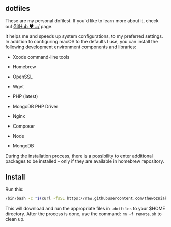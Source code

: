 # 

## dotfiles

These are my personal dofilest. If you'd like to learn more about it, check out [GitHub ❤ ~/](http://dotfiles.github.io) page.

It helps me and speeds up system configurations, to my preferred settings. In addition to configuring macOS to the defaults I use, you can install the following development environment components and libraries:
- Xcode command-line tools
- Homebrew
- OpenSSL
- Wget
- PHP (latest)
- MongoDB PHP Driver
- Nginx
- Composer
- Node

- MongoDB

During the installation process, there is a possibility to enter additional packages to be installed - only if they are available in homebrew repository.

## Install

Run this:

```sh
/bin/bash -c "$(curl -fsSL https://raw.githubusercontent.com/thewozniak/dotfiles/main/remote.sh)"
```

This will download and run the appropriate files in `.dotfiles` to your $HOME directory.
After the process is done, use the command: `rm -f remote.sh` to clean up.
